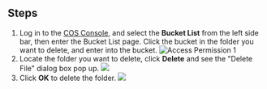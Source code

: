## Steps

1. Log in to the [COS Console](https://intl.cloud.tencent.com/login), and select the **Bucket List** from the left side bar, then enter the Bucket List page. Click the bucket in the folder you want to delete, and enter into the bucket.
   ![Access Permission 1](https://main.qcloudimg.com/raw/d3bad4a63354411786660182615ffa8e.png)
2. Locate the folder you want to delete, click **Delete** and see the "Delete File" dialog box pop up.
   ![](https://main.qcloudimg.com/raw/a5f81e36140dd8d34b845f6ef8193cc7.png)
3. Click **OK** to delete the folder.
   ![](https://main.qcloudimg.com/raw/3c78b2b9491f157286aaa9ad416ebec9.png)


